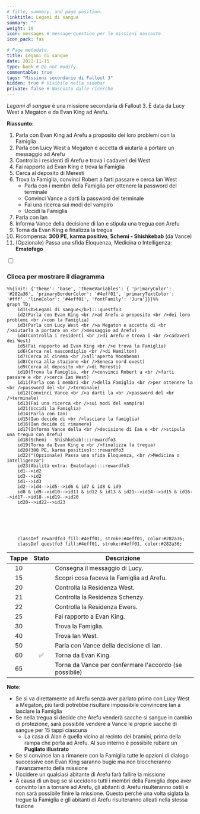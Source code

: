 ```yaml
---
# Title, summary, and page position.
linktitle: Legami di sangue
summary: ""
weight: 10
icon: messages # message-question per le missioni nascoste
icon_pack: fas

# Page metadata.
title: Legami di sangue
date: 2022-11-15
type: book # Do not modify.
commentable: true
tags: "Missioni secondarie di Fallout 3"
hidden: true # Visibile nella sidebar
private: false # Nascosto dalle ricerche
---
```


<div class="fo3">

*Legami di sangue* è una missione secondaria di Fallout 3. È data da Lucy West a Megaton e da Evan King ad Arefu.

**Riassunto**:
1. Parla con Evan King ad Arefu a proposito dei loro problemi con la Famiglia
2. Parla con Lucy West a Megaton e accetta di aiutarla a portare un messaggio ad Arefu
3. Controlla i residenti di Arefu e trova i cadaveri dei West
4. Fai rapporto ad Evan King e trova la Famiglia
5. Cerca al deposito di Meresti
6. Trova la Famiglia, convinci Robert a farti passare e cerca Ian West
   - Parla con i membri della Famiglia per ottenere la password del terminale
   - Convinci Vance a darti la password del terminale
   - Fai una ricerca sui modi del vampiro
   - Uccidi la Famiglia
7.  Parla con Ian
8.  Informa Vance della decisione di Ian e stipula una tregua con Arefu 
9.  Torna da Evan King e finalizza la tregua
10. Ricompensa: **300 PE**, **karma positivo**, **Schemi - Shishkebab** (da Vance)
11. (Opzionale) Passa una sfida Eloquenza, Medicina o Intelligenza: **Ematofago**


<section class="chart-collapse">
<input type="checkbox" name="collapse2" id="handle2">
<h3 class="handle">
<label for="handle2">Clicca per mostrare il diagramma</label>
</h3>
<div class="content">

```mermaid
%%{init: {'theme': 'base', 'themeVariables': { 'primaryColor': '#282a36', 'primaryBorderColor': '#4eff01', 'primaryTextColor': '#fff', 'lineColor': '#4eff01', 'fontFamily': 'Jura'}}}%%
graph TD;
    id1(<b>Legami di sangue</b>):::questfo3
    id2(Parla con Evan King <br />ad Arefu a proposito <br />dei loro problemi <br />con la Famiglia)
    id3(Parla con Lucy West <br />a Megaton e accetta di <br />aiutarla a portare un <br />messaggio ad Arefu)
    id4(Controlla i residenti <br />di Arefu e trova i <br />cadaveri dei West)
    id5(Fai rapporto ad Evan King <br />e trova la Famiglia)
    id6(Cerca nel nascondiglio <br />di Hamilton)
    id7(Cerca al cinema <br />all'aperto Moonbeam) 
    id8(Cerca alla stazione <br />Seneca nord ovest)
    id9(Cerca al deposito <br />di Meresti)
    id10(Trova la Famiglia, <br />convinci Robert a <br />farti passare e <br />cerca Ian West)
    id11(Parla con i membri <br />della Famiglia <br />per ottenere la <br />password del <br />terminale)
    id12(Convinci Vance <br />a darti la <br />password del <br />terminale)
    id13(Fai una ricerca <br />sui modi del vampiro) 
    id21(Uccidi la Famiglia)
    id14(Parla con Ian)
    id15(Ian decide di <br />lasciare la famiglia)
    id16(Ian decide di rimanere)
    id17(Informa Vance della <br />decisione di Ian e <br />stipula una tregua con Arefu)
    id18(Schemi - Shishkebab):::rewardfo3
    id19(Torna da Evan King e <br />finalizza la tregua)
    id20(300 PE, karma positivo):::rewardfo3
    id22("(Opzionale) Passa una sfida Eloquenza, <br />Medicina o Intelligenza")
    id23(Abilità extra: Ematofago):::rewardfo3
    id1-->id2
    id3-->id2
    id1-->id3
    id2-->id4-->id5-->id6 & id7 & id8 & id9
    id8 & id9-->id10-->id11 & id12 & id13 & id21-->id14-->id15 & id16-->id17-->id18-->id19-->id20
    id20-->id22-->id23
    
    
    
    
    
    
    classDef rewardfo3 fill:#4eff01, stroke:#4eff01, color:#282a36;
    classDef questfo3 fill:#4eff01, stroke:#4eff01, color:#282a36;
```

</div>
</section>

| Tappe |       Stato        | Descrizione                              |
| :---: | :----------------: | ---------------------------------------- |
|  10   |                    | Consegna il messaggio di Lucy.           |
|  15   |                    | Scopri cosa faceva la Famiglia ad Arefu. |
|  20   |                    | Controlla la Residenza West.             |
|  21   |                    | Controlla la Residenza Schenzy.          |
|  22   |                    | Controlla la Residenza Ewers.            |
|  25   |                    | Fai rapporto a Evan King.                |
|  30   |                    | Trova la Famiglia.                       |
|  40   |                    | Trova Ian West.                          |
|  50   |                    | Parla con Vance della decisione di Ian.  |
|  60   | :white_check_mark: | Torna da Evan King.                      |
| 65 |                    |     Torna da Vance per confermare l'accordo (se possibile)                                     |


**Note**:
- Se si va direttamente ad Arefu senza aver parlato prima con Lucy West a Megaton, più tardi potrebbe risultare impossibile convincere Ian a lasciare la Famiglia
- Se nella tregua si decide che Arefu venderà sacche si sangue in cambio di protezione, sarà possibile vendere a Vance le proprie sacche di sangue per 15 tappi ciascuna
  - La casa di Alan è quella vicino al recinto dei bramini, prima della rampa che porta ad Arefu. Al suo interno è possibile rubare un **Pugilato illustrato**
- Se si  convince Ian a rimanere con la Famiglia tutte le opzioni di dialogo successive con Evan King saranno bugie ma non bloccheranno l'avanzamento della missione
- Uccidere un qualsiasi abitante di Arefu farà fallire la missione
- A causa di un bug se si uccidono tutti i membri della Famiglia dopo aver convinto Ian a tornare ad Arefu, gli abitanti di Arefu risulteranno ostili e non sarà possibile finire la missione. Questo perché una volta siglata la tregue la Famiglia e gli abitanti di Arefu risulteranno alleati nella stessa fazione



</div>